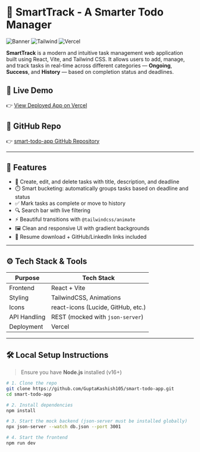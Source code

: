 # 🚀 SmartTrack - A Smarter Todo Manager

![Banner](https://img.shields.io/badge/Vite-Frontend-blueviolet?style=flat&logo=vite) ![Tailwind](https://img.shields.io/badge/TailwindCSS-Styles-blue?style=flat&logo=tailwindcss) ![Vercel](https://img.shields.io/badge/Deployed-Vercel-green?style=flat&logo=vercel)

**SmartTrack** is a modern and intuitive task management web application built using React, Vite, and Tailwind CSS. It allows users to add, manage, and track tasks in real-time across different categories — **Ongoing**, **Success**, and **History** — based on completion status and deadlines.

## 🔗 Live Demo

👉 [View Deployed App on Vercel](https://smart-todo-app-zeta.vercel.app/)

## 📂 GitHub Repo

👉 [smart-todo-app GitHub Repository](https://github.com/GuptaKashish105/smart-todo-app)

---

## 📌 Features

- 🧠 Create, edit, and delete tasks with title, description, and deadline
- ⏱️ Smart bucketing: automatically groups tasks based on deadline and status
- ✅ Mark tasks as complete or move to history
- 🔍 Search bar with live filtering
- ⚡ Beautiful transitions with `@tailwindcss/animate`
- 🖼️ Clean and responsive UI with gradient backgrounds
- 💼 Resume download + GitHub/LinkedIn links included

---

## ⚙️ Tech Stack & Tools

| Purpose        | Tech Stack                         |
| -------------- | ---------------------------------- |
| Frontend       | React + Vite                       |
| Styling        | TailwindCSS, Animations            |
| Icons          | react-icons (Lucide, GitHub, etc.) |
| API Handling   | REST (mocked with `json-server`)   |
| Deployment     | Vercel                             |

---

## 🛠️ Local Setup Instructions

> Ensure you have **Node.js** installed (v16+)

```bash
# 1. Clone the repo
git clone https://github.com/GuptaKashish105/smart-todo-app.git
cd smart-todo-app

# 2. Install dependencies
npm install

# 3. Start the mock backend (json-server must be installed globally)
npx json-server --watch db.json --port 3001

# 4. Start the frontend
npm run dev
